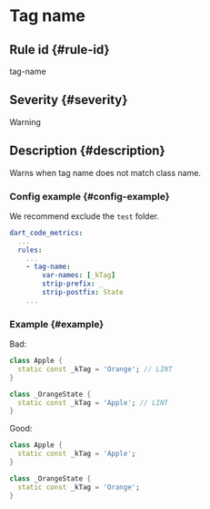 # Tag name

## Rule id {#rule-id}

tag-name

## Severity {#severity}

Warning

## Description {#description}

Warns when tag name does not match class name.

### Config example {#config-example}

We recommend exclude the `test` folder.

```yaml
dart_code_metrics:
  ...
  rules:
    ...
    - tag-name:
        var-names: [_kTag]
        strip-prefix: _
        strip-postfix: State
    ...
```

### Example {#example}

Bad:

```dart
class Apple {
  static const _kTag = 'Orange'; // LINT
}

class _OrangeState {
  static const _kTag = 'Apple'; // LINT
}
```

Good:

```dart
class Apple {
  static const _kTag = 'Apple';
}

class _OrangeState {
  static const _kTag = 'Orange';
}
```
